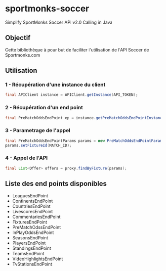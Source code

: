 # sportmonks-soccer
Simplify SportMonks Soccer API v2.0 Calling in Java

## Objectif
Cette bibliothèque à pour but de faciliter l'utilisation de l'API Soccer de Sportmonks.com

## Utilisation
### 1 - Récupération d'une instance du client
```java
final APIClient instance = APIClient.getInstance(API_TOKEN);
```
### 2 - Récupération d'un end point
```java
final PreMatchOddsEndPoint ep = instance.getPreMatchOddsEndPointInstance();
```
### 3 - Parametrage de l'appel
```java
final PreMatchOddsEndPointParams params = new PreMatchOddsEndPointParams();
params.setFixtureId(MATCH_ID);
```
### 4 - Appel de l'API
```java
final List<Offer> offers = proxy.findByFixture(params);
```
## Liste des end points disponibles

- LeaguesEndPoint
- ContinentsEndPoint
- CountriesEndPoint
- LivescoresEndPoint
- CommentariesEndPoint
- FixturesEndPoint
- PreMatchOdssEndPoint
- InPlayOddsEndPoint
- SeasonsEndPoint
- PlayersEndPoint
- StandingsEndPoint
- TeamsEndPoint
- VideoHighlightsEndPoint
- TvStationsEndPoint
